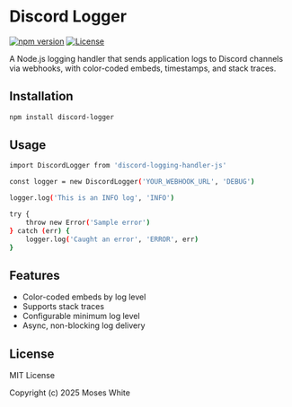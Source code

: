 # Discord Logger

[![npm version](https://img.shields.io/npm/v/discord-logger)](https://www.npmjs.com/package/discord-logger)
[![License](https://img.shields.io/npm/l/discord-logger)](LICENSE)

A Node.js logging handler that sends application logs to Discord channels via webhooks, with color-coded embeds, timestamps, and stack traces.

## Installation

```bash
npm install discord-logger

```

## Usage

```bash
import DiscordLogger from 'discord-logging-handler-js'

const logger = new DiscordLogger('YOUR_WEBHOOK_URL', 'DEBUG')

logger.log('This is an INFO log', 'INFO')

try {
    throw new Error('Sample error')
} catch (err) {
    logger.log('Caught an error', 'ERROR', err)
}
```

## Features 

- Color-coded embeds by log level
- Supports stack traces
- Configurable minimum log level
- Async, non-blocking log delivery

## License

MIT License

Copyright (c) 2025 Moses White
